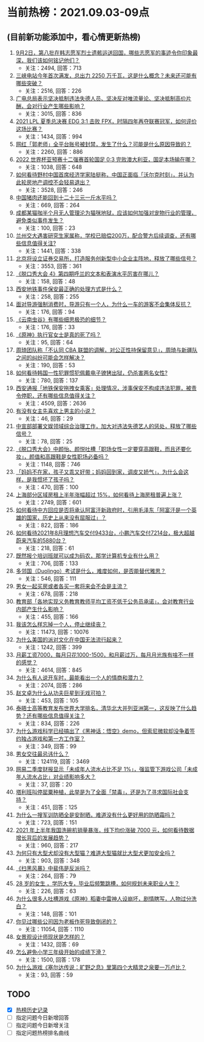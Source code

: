 # 当前热榜：2021.09.03-09点
## (目前新功能添加中，看心情更新热榜)
1. [9月2日，第八批在韩志愿军烈士遗骸运送回国，哪些志愿军的事迹令你印象最深，我们该如何铭记他们？](https://www.zhihu.com/question/482921104)
    * 关注：2494, 回答：713
2. [三峡电站今年首次满发，总出力 2250 万千瓦，这是什么概念？未来还可能有哪些突破？](https://www.zhihu.com/question/483602873)
    * 关注：2516, 回答：226
3. [广电总局表示坚决抵制违法失德人员、坚决反对唯流量论、坚决抵制高价片酬，会对行业产生哪些影响？](https://www.zhihu.com/question/484136671)
    * 关注：3015, 回答：836
4. [2021 LPL 夏季总决赛 EDG 3:1 击败 FPX，时隔四年再夺联赛冠军，如何评价这场比赛？](https://www.zhihu.com/question/484262788)
    * 关注：1434, 回答：994
5. [网红「郭老师」全平台账号被封禁，发生了什么？可能是什么原因导致的？](https://www.zhihu.com/question/484278775)
    * 关注：2260, 回答：886
6. [2022 世界杯亚预赛十二强赛首轮国足 0:3 完败澳大利亚，国足本场输在哪？](https://www.zhihu.com/question/484209444)
    * 关注：1038, 回答：648
7. [如何看待野村中国首席经济学家陆挺称，中国正面临「沃尔克时刻」，并认为此轮房地产调控不会轻易退出？](https://www.zhihu.com/question/484169608)
    * 关注：3528, 回答：246
8. [中国猪肉还能回到十二十三元一斤水平吗？](https://www.zhihu.com/question/411052234)
    * 关注：669, 回答：264
9. [成都某猫咖半个月无人管理沦为猫咪地狱，应该如何加强对宠物行业的管理，避免类似事件发生？](https://www.zhihu.com/question/484259611)
    * 关注：100, 回答：23
10. [兰州交大遇害研究生家属称，学校已赔偿200万，配合警方后续调查，还有哪些信息值得关注?](https://www.zhihu.com/question/484259523)
    * 关注：1441, 回答：338
11. [北京将设立证券交易所，打造服务创新型中小企业主阵地，释放了哪些信号？](https://www.zhihu.com/question/484298202)
    * 关注：3553, 回答：361
12. [《脱口秀大会 4》第四期呼兰的文本和表演水平厉害在哪儿？](https://www.zhihu.com/question/483817283)
    * 关注：158, 回答：48
13. [西安地铁事件保安最正确的处理方式是什么？](https://www.zhihu.com/question/484127005)
    * 关注：258, 回答：255
14. [面对导游强制消费时，导游只有一个人，为什么一车的游客不会集体反抗？](https://www.zhihu.com/question/480068075)
    * 关注：176, 回答：94
15. [《云南虫谷》有哪些细思极恐的细节？](https://www.zhihu.com/question/483513049)
    * 关注：176, 回答：33
16. [《原神》执行官女士是真的死了吗？](https://www.zhihu.com/question/484013638)
    * 关注：95, 回答：64
17. [周琦团队称「不认同 CBA 联盟的调解，对公正性持保留意见」，周琦与新疆队之间的纠纷可能会怎样解决？](https://www.zhihu.com/question/483482948)
    * 关注：190, 回答：53
18. [如何看待韩国一性犯罪惯犯佩戴电子镣铐出狱，仍杀害两名女性?](https://www.zhihu.com/question/483449226)
    * 关注：780, 回答：137
19. [西安通报「地铁保安拖拽女乘客」处理情况，涉事保安不构成违法犯罪，被责令停职，还有哪些信息值得关注？](https://www.zhihu.com/question/484183679)
    * 关注：4509, 回答：2636
20. [有没有女主先喜欢上男主的小说？](https://www.zhihu.com/question/388243805)
    * 关注：46, 回答：29
21. [中宣部部署文娱领域综合治理工作，加大对违法失德艺人的惩处，释放了哪些信号？](https://www.zhihu.com/question/484282299)
    * 关注：78, 回答：25
22. [《脱口秀大会》中颜怡、颜悦吐槽「职场女性一定要穿高跟鞋，而且还要化妆」，颜值和高跟鞋是女性职场必备吗？](https://www.zhihu.com/question/484133067)
    * 关注：1148, 回答：746
23. [「妈妈不在家，孩子又乖又好带；妈妈回到家，调皮又娇气」，为什么会这样，是我惯坏了孩子吗？](https://www.zhihu.com/question/483973872)
    * 关注：470, 回答：100
24. [上海部分区域房租上半年涨幅超过 15%，如何看待上海房租普遍上涨？](https://www.zhihu.com/question/477906831)
    * 关注：2749, 回答：601
25. [如何看待中方回应是否将承认阿富汗新政府时，引用毛泽东「阿富汗是一个英雄的国家，历史上从来没有屈服过」？](https://www.zhihu.com/question/484074143)
    * 关注：822, 回答：186
26. [如何看待2021年8月理想汽车交付9433台，小鹏汽车交付7214台，极大超越蔚来汽车的5880台？](https://www.zhihu.com/question/484041510)
    * 关注：218, 回答：61
27. [既然报个培训班就可以成为码农，那学计算机专业有什么用？](https://www.zhihu.com/question/482941635)
    * 关注：706, 回答：133
28. [多邻国（Duolingo）考试是什么，难度如何，是否能替代雅思？](https://www.zhihu.com/question/387485450)
    * 关注：546, 回答：111
29. [男女一起买房或者各买一套将来会不会是主流？](https://www.zhihu.com/question/478057106)
    * 关注：678, 回答：218
30. [教育部「各地实现义务教育教师平均工资不低于公务员承诺」，会对教育行业内部产生什么影响？](https://www.zhihu.com/question/483935009)
    * 关注：455, 回答：166
31. [我该怎么样忘掉一个人，停止继续丧？](https://www.zhihu.com/question/374016443)
    * 关注：11473, 回答：10076
32. [为什么美国的派对文化在中国无法流行起来？](https://www.zhihu.com/question/20445088)
    * 关注：1242, 回答：399
33. [月薪工资7000，每月只花1000-1500，和月薪过万，每月月光族有啥不一样的感觉？](https://www.zhihu.com/question/392697045)
    * 关注：4614, 回答：845
34. [为什么有人说开车时，最能看出一个人的情商和潜力？](https://www.zhihu.com/question/465346552)
    * 关注：2074, 回答：286
35. [赵文卓为什么从功夫巨星到无戏可拍？](https://www.zhihu.com/question/483102098)
    * 关注：453, 回答：105
36. [泰晤士高等教育发布世界大学排名，清华北大并列亚洲第一，这反映了什么趋势？还有哪些信息值得关注？](https://www.zhihu.com/question/484167535)
    * 关注：834, 回答：226
37. [为什么游戏科学已经搞出了《黑神话：悟空》demo，但索尼微软却没争着签约独占游戏和第一方工作室？](https://www.zhihu.com/question/483402120)
    * 关注：349, 回答：99
38. [男女交往最忌讳什么？](https://www.zhihu.com/question/23151702)
    * 关注：124119, 回答：3469
39. [网易二季度财报显示「未成年人流水占比不足 1%」，强监管下游戏公司「未成年人流水占比」对业绩影响多大？](https://www.zhihu.com/question/483910727)
    * 关注：37, 回答：20
40. [塔利班叫停罂粟种植，此举是为了全面「禁毒」，还是为了寻求国际社会支持？](https://www.zhihu.com/question/483986478)
    * 关注：451, 回答：125
41. [为什么一搜军训防晒全是安耐晒，难道没有什么更好用的防晒霜吗？](https://www.zhihu.com/question/343239595)
    * 关注：723, 回答：151
42. [2021 年上半年我国洗碗机销量暴涨，线下均价涨破 7000 元，如何看待数据增长背后的发展趋势？](https://www.zhihu.com/question/483941658)
    * 关注：960, 回答：217
43. [为何只有大型犬却没有大型猫？难道大型猫就比大型犬更加安全吗？](https://www.zhihu.com/question/483717874)
    * 关注：903, 回答：348
44. [《扫黑风暴》中裴伟是反派吗？](https://www.zhihu.com/question/481276828)
    * 关注：264, 回答：79
45. [28 岁的女生 ，学历大专，毕业后频繁跳槽，如何规划未来职业人生？](https://www.zhihu.com/question/474056298)
    * 关注：226, 回答：63
46. [为什么很多人吐槽游戏《原神》稻妻中雷神人设崩坏，剧情瞎写，人物过分洗白？](https://www.zhihu.com/question/484128791)
    * 关注：148, 回答：101
47. [你见过哪些公司因为老板作死导致倒闭的？](https://www.zhihu.com/question/295095096)
    * 关注：11054, 回答：1110
48. [女景观设计师现状是怎样的？](https://www.zhihu.com/question/266010527)
    * 关注：1432, 回答：69
49. [怎么避免小学三年级开始的成绩下滑？](https://www.zhihu.com/question/441649101)
    * 关注：1500, 回答：178
50. [为什么游戏《塞尔达传说：旷野之息》里第四个大精灵之泉要一万卢比？](https://www.zhihu.com/question/479743627)
    * 关注：93, 回答：59
## TODO
* [x] [热榜历史记录](hot_history/AllHot.md)
* [ ] 指定问题今日新增回答
* [ ] 指定问题今日新增关注
* [ ] 指定问题热榜排名曲线
